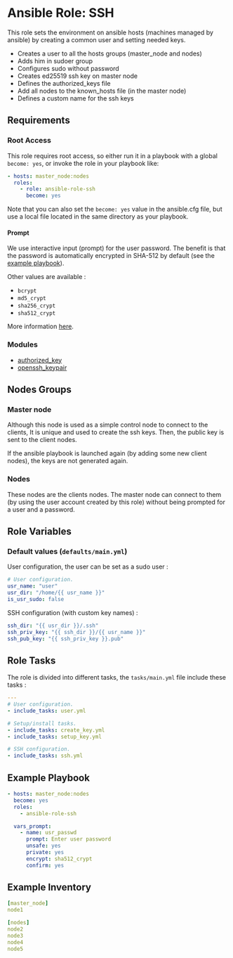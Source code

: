 # Ansible Role: SSH

This role sets the environment on ansible hosts (machines managed by ansible) by creating a common user and setting needed keys.

- Creates a user to all the hosts groups (master_node and nodes)
- Adds him in sudoer group
- Configures sudo without password
- Creates ed25519 ssh key on master node
- Defines the authorized_keys file
- Add all nodes to the known_hosts file (in the master node)
- Defines a custom name for the ssh keys

## Requirements

### Root Access

This role requires root access, so either run it in a playbook with a global `become: yes`, or invoke the role in your playbook like:

```yml
- hosts: master_node:nodes
  roles:
    - role: ansible-role-ssh
      become: yes
```

Note that you can also set the `become: yes` value in the ansible.cfg file, but use a local file located in the same directory as your playbook.

#### Prompt

We use interactive input (prompt) for the user password. The benefit is that the password is automatically encrypted in SHA-512 by default (see the [example playbook](#example-playbook)).

Other values are available :

- `bcrypt`
- `md5_crypt`
- `sha256_crypt`
- `sha512_crypt`

More information [here](https://docs.ansible.com/ansible/latest/user_guide/playbooks_prompts.html#hashing-values-supplied-by-vars-prompt).

### Modules

- [authorized_key](https://galaxy.ansible.com/ansible/posix)
- [openssh_keypair](https://galaxy.ansible.com/community/crypto)

## Nodes Groups

### Master node

Although this node is used as a simple control node to connect to the clients, It is unique and used to create the ssh keys. Then, the public key is sent to the client nodes.

If the ansible playbook is launched again (by adding some new client nodes), the keys are not generated again.

### Nodes

These nodes are the clients nodes. The master node can connect to them (by using the user account created by this role) without being prompted for a user and a password.

## Role Variables

### Default values (`defaults/main.yml`)

User configuration, the user can be set as a sudo user :

```yml
# User configuration.
usr_name: "user"
usr_dir: "/home/{{ usr_name }}"
is_usr_sudo: false
```

SSH configuration (with custom key names) :

```yml
ssh_dir: "{{ usr_dir }}/.ssh"
ssh_priv_key: "{{ ssh_dir }}/{{ usr_name }}"
ssh_pub_key: "{{ ssh_priv_key }}.pub"
```

## Role Tasks

The role is divided into different tasks, the `tasks/main.yml` file include these tasks :

```yml
---
# User configuration.
- include_tasks: user.yml

# Setup/install tasks.
- include_tasks: create_key.yml
- include_tasks: setup_key.yml

# SSH configuration.
- include_tasks: ssh.yml
```

## Example Playbook

```yml
- hosts: master_node:nodes
  become: yes
  roles:
    - ansible-role-ssh

  vars_prompt:
    - name: usr_passwd
      prompt: Enter user password
      unsafe: yes
      private: yes
      encrypt: sha512_crypt
      confirm: yes
```

## Example Inventory

```yml
[master_node]
node1

[nodes]
node2
node3
node4
node5
```
